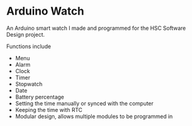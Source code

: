 # Arduino Watch
An Arduino smart watch I made and programmed for the HSC Software Design project.

Functions include
- Menu
- Alarm
- Clock
- Timer
- Stopwatch
- Date
- Battery percentage
- Setting the time manually or synced with the computer
- Keeping the time with RTC
- Modular design, allows multiple modules to be programmed in
